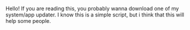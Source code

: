 Hello!
If you are reading this, you probably wanna download one of my system/app updater.
I know this is a simple script, but i think that this will help some people.
